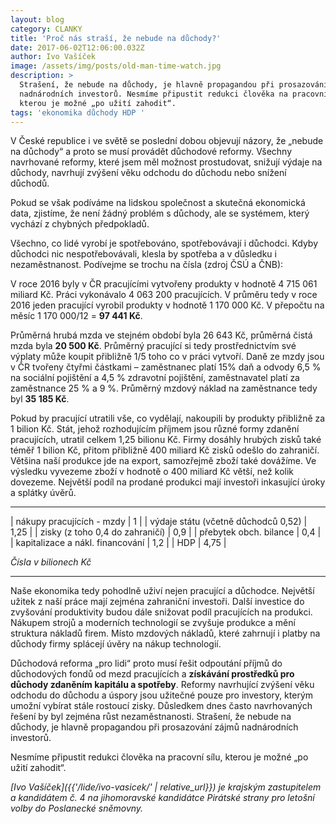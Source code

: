 ```yaml
---
layout: blog
category: CLANKY
title: 'Proč nás straší, že nebude na důchody?'
date: 2017-06-02T12:06:00.032Z
author: Ivo Vašíček
image: /assets/img/posts/old-man-time-watch.jpg
description: >
  Strašení, že nebude na důchody, je hlavně propagandou při prosazování zájmů
  nadnárodních investorů. Nesmíme připustit redukci člověka na pracovní sílu,
  kterou je možné „po užití zahodit“.   
tags: 'ekonomika důchody HDP '
---
```

V České republice i ve světě se poslední dobou objevují názory, že „nebude na důchody“ a proto se musí provádět důchodové reformy. Všechny navrhované reformy, které jsem měl možnost prostudovat, snižují výdaje na důchody, navrhují zvýšení věku odchodu do důchodu nebo snížení důchodů. 

Pokud se však podíváme na lidskou společnost a skutečná ekonomická data, zjistíme, že není žádný problém s důchody, ale se systémem, který vychází z chybných  předpokladů.

Všechno, co lidé vyrobí je spotřebováno, spotřebovávají i důchodci. Kdyby důchodci nic nespotřebovávali, klesla by spotřeba a v důsledku i nezaměstnanost. Podívejme se trochu na čísla (zdroj ČSÚ a ČNB):

V roce 2016 byly v ČR pracujícími vytvořeny produkty v hodnotě 4 715 061 miliard Kč. Práci vykonávalo 4 063 200 pracujících. V průměru tedy v roce 2016 jeden pracující vyrobil produkty v hodnotě 1 170 000 Kč. V přepočtu na měsíc 1 170 000/12 = **97 441 Kč**.

Průměrná hrubá mzda ve stejném období byla 26 643 Kč, průměrná čistá mzda byla **20 500 Kč**. Průměrný pracující si tedy prostřednictvím své výplaty může koupit přibližně 1/5 toho co v práci vytvoří. Daně ze mzdy jsou v ČR tvořeny čtyřmi částkami – zaměstnanec platí 15% daň a odvody 6,5 % na sociální pojištění a 4,5 % zdravotní pojištění, zaměstnavatel platí za zaměstnance 25 % a 9 %. Průměrný mzdový náklad na zaměstnance tedy byl **35 185 Kč**.

Pokud by pracující utratili vše, co vydělají, nakoupili by produkty přibližně za 1 bilion Kč. Stát, jehož rozhodujícím příjmem jsou různé formy zdanění pracujících, utratil celkem 1,25 bilionu Kč. Firmy dosáhly hrubých zisků také téměř 1 bilion Kč, přitom přibližně 400 miliard Kč zisků odešlo do zahraničí. Většina naší produkce jde na export, samozřejmě zboží také dovážíme. Ve výsledku vyvezeme zboží v hodnotě o 400 miliard  Kč větší, než kolik dovezeme. Největší podíl na prodané produkci mají investoři inkasující úroky a splátky úvěrů. 

---

| nákupy pracujících - mzdy | 1 |
| výdaje státu (včetně důchodců 0,52) | 1,25 |
| zisky (z toho 0,4 do zahraničí) | 0,9 |
| přebytek obch. bilance | 0,4 |
| kapitalizace a nákl. financování | 1,2 |
| HDP | 4,75 |

*Čísla v bilionech Kč*

---

Naše ekonomika tedy pohodlně uživí nejen pracující a důchodce. Největší užitek z naší práce mají zejména zahraniční investoři. Další investice do zvyšování produktivity budou dále snižovat podíl pracujících na produkci. Nákupem strojů a moderních technologií se zvyšuje produkce a mění struktura nákladů firem. Místo mzdových nákladů, které zahrnují i platby na důchody firmy splácejí úvěry na nákup technologií.

Důchodová reforma „pro lidi“ proto musí řešit odpoutání příjmů do důchodových fondů od mezd pracujících a **získávání prostředků pro důchody zdaněním kapitálu a spotřeby**. Reformy navrhující zvýšení věku odchodu do důchodu a úspory jsou užitečné pouze pro investory, kterým umožní vybírat stále rostoucí zisky. Důsledkem dnes často navrhovaných řešení by byl zejména růst nezaměstnanosti. Strašení, že nebude na důchody, je hlavně propagandou při prosazování zájmů nadnárodních investorů.

Nesmíme připustit redukci člověka na pracovní sílu, kterou je možné „po užití zahodit“.   

*[Ivo Vašíček]({{'/lide/ivo-vasicek/' | relative_url}}) je krajským zastupitelem a kandidátem č. 4 na jihomoravské kandidátce Pirátské strany pro letošní volby do Poslanecké sněmovny.*



